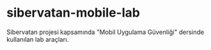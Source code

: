 # sibervatan-mobile-lab
Sibervatan projesi kapsamında "Mobil Uygulama Güvenliği" dersinde kullanılan lab araçları.
